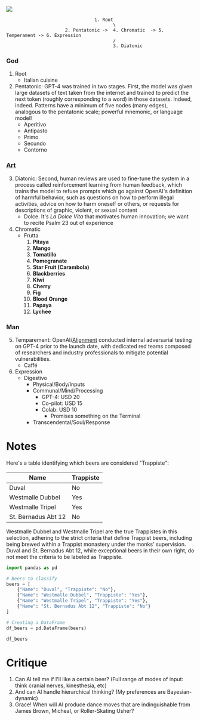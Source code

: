 

![](https://www.economist.com/cdn-cgi/image/width=1424,quality=80,format=auto/content-assets/images/20240330_BLP515.jpg)

 
                                     1. Root    
                                            \ 
                          2. Pentatonic ->  4. Chromatic  -> 5. Temperament -> 6. Expression
                                            / 
                                            3. Diatonic
 

### God
1. Root
   - Italian cuisine
2. Pentatonic: GPT-4 was trained in two stages. First, the model was given large datasets of text taken from the internet and trained to predict the next token (roughly corresponding to a word) in those datasets. Indeed, indeed. Patterns have a minimum of five nodes (many edges), analogous to the pentatonic scale; powerful mnemonic, or language model!
   - Aperitivo
   - Antipasto
   - Primo
   - Secundo
   - Contorno 
### [Art](https://www.economist.com/the-economist-explains/2024/03/28/how-to-define-artificial-general-intelligence)
3. Diatonic: Second, human reviews are used to fine-tune the system in a process called reinforcement learning from human feedback, which trains the model to refuse prompts which go against OpenAI's definition of harmful behavior, such as questions on how to perform illegal activities, advice on how to harm oneself or others, or requests for descriptions of graphic, violent, or sexual content
   - Dolce. It's *La Dolce Vita* that motivates human innovation; we want to recite $\text{Psalm 23}$ out of experience
4. Chromatic
   - Frutta
     1. **Pitaya** 
     2. **Mango**  
     3. **Tomatillo** 
     4. **Pomegranate** 
     5. **Star Fruit (Carambola)**     
     6. **Blackberries**  
     7. **Kiwi**  
     8. **Cherry** 
     9. **Fig** 
     10. **Blood Orange**  
     11. **Papaya** 
     12. **Lychee**  
### Man
5. Temparement: OpenAI/[Alignment](https://en.wikipedia.org/wiki/GPT-4#Alignment) conducted internal adversarial testing on GPT-4 prior to the launch date, with dedicated red teams composed of researchers and industry professionals to mitigate potential vulnerabilities.
   - Caffé
6. Expression
   - Digestivo
      - Physical/Body/Inputs
      - Communal/Mind/Processing
         - GPT-4: USD 20
         - Co-pilot: USD 15
         - Colab: USD 10
            - Promises something on the Terminal  
      - Transcendental/Soul/Response

# Notes

Here's a table identifying which beers are considered "Trappiste":

| Name                | Trappiste |
|---------------------|-----------|
| Duval               | No        |
| Westmalle Dubbel    | Yes       |
| Westmalle Tripel    | Yes       |
| St. Bernadus Abt 12 | No        |

Westmalle Dubbel and Westmalle Tripel are the true Trappistes in this selection, adhering to the strict criteria that define Trappist beers, including being brewed within a Trappist monastery under the monks' supervision. Duval and St. Bernadus Abt 12, while exceptional beers in their own right, do not meet the criteria to be labeled as Trappiste.

```python
import pandas as pd

# Beers to classify
beers = [
    {"Name": "Duval", "Trappiste": "No"},
    {"Name": "Westmalle Dubbel", "Trappiste": "Yes"},
    {"Name": "Westmalle Tripel", "Trappiste": "Yes"},
    {"Name": "St. Bernadus Abt 12", "Trappiste": "No"}
]

# Creating a DataFrame
df_beers = pd.DataFrame(beers)

df_beers

```

# Critique

1. Can AI tell me if I'll like a certain beer? (Full range of modes of input: think cranial nerves, kinesthesia, etc)
2. And can AI handle hierarchical thinking? (My preferences are Bayesian-dynamic)
3. Grace! When will AI produce dance moves that are indinguishable from James Brown, Micheal, or Roller-Skating Usher?
